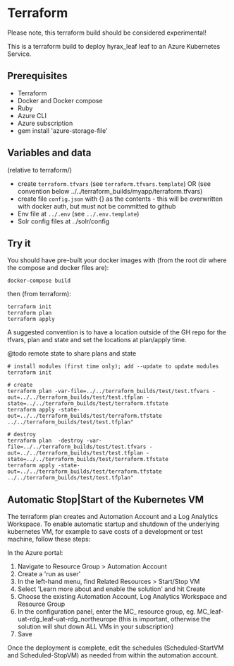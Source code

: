 # Terraform

Please note, this terraform build should be considered experimental!

This is a terraform build to deploy hyrax_leaf leaf to an Azure Kubernetes Service.

## Prerequisites

* Terraform
* Docker and Docker compose
* Ruby
* Azure CLI
* Azure subscription
* gem install 'azure-storage-file'

## Variables and data

(relative to terraform/)

* create `terraform.tfvars` (see `terraform.tfvars.template`) OR (see convention below ../../terraform_builds/myapp/terraform.tfvars)
* create file `config.json` with {} as the contents - this will be overwritten with docker auth, but must not be committed to github
* Env file at `../.env` (see `../.env.template`)
* Solr config files at ../solr/config 

## Try it

You should have pre-built your docker images with (from the root dir where the compose and docker files are):

```
docker-compose build
```

then (from terraform):

```
terraform init
terraform plan
terraform apply
```

A suggested convention is to have a location outside of the GH repo for the tfvars, plan and state and set the locations at plan/apply time.

@todo remote state to share plans and state

```
# install modules (first time only); add --update to update modules
terraform init

# create
terraform plan -var-file=../../terraform_builds/test/test.tfvars -out=../../terraform_builds/test/test.tfplan -state=../../terraform_builds/test/terraform.tfstate
terraform apply -state-out=../../terraform_builds/test/terraform.tfstate ../../terraform_builds/test/test.tfplan" 

# destroy
terraform plan  -destroy -var-file=../../terraform_builds/test/test.tfvars -out=../../terraform_builds/test/test.tfplan -state=../../terraform_builds/test/terraform.tfstate
terraform apply -state-out=../../terraform_builds/test/terraform.tfstate ../../terraform_builds/test/test.tfplan"
```

## Automatic Stop|Start of the Kubernetes VM

The terraform plan creates and Automation Account and a Log Analytics Workspace. To enable automatic startup and shutdown of the underlying kubernetes VM, for example to save costs of a development or test machine, follow these steps:

In the Azure portal:

1. Navigate to Resource Group > Automation Account
2. Create a 'run as user'
3. In the left-hand menu, find Related Resources > Start/Stop VM
4. Select 'Learn more about and enable the solution' and hit Create
5. Choose the existing Automation Account, Log Analytics Workspace and Resource Group
6. In the configuration panel, enter the MC_ resource group, eg. MC_leaf-uat-rdg_leaf-uat-rdg_northeurope (this is important, otherwise the solution will shut down ALL VMs in your subscription)
7. Save

Once the deployment is complete, edit the schedules (Scheduled-StartVM and Scheduled-StopVM) as needed from within the automation account.